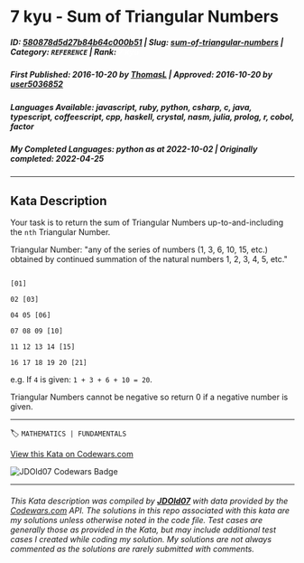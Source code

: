 # 7 kyu - Sum of Triangular Numbers

##### **ID**: [580878d5d27b84b64c000b51](https://www.codewars.com/kata/580878d5d27b84b64c000b51) | **Slug**: [sum-of-triangular-numbers](https://www.codewars.com/kata/580878d5d27b84b64c000b51) | **Category**: `REFERENCE` | **Rank**: <span style="color:white">7 kyu</span>

##### **First Published**: 2016-10-20 ***by*** [ThomasL](https://www.codewars.com/users/ThomasL) | **Approved**: 2016-10-20 ***by*** [user5036852](https://www.codewars.com/users/user5036852)

##### **Languages Available**: javascript, ruby, python, csharp, c, java, typescript, coffeescript, cpp, haskell, crystal, nasm, julia, prolog, r, cobol, factor

##### **My Completed Languages**: python ***as at*** 2022-10-02 | **Originally completed**: 2022-04-25

---

## Kata Description


Your task is to return the sum of Triangular Numbers up-to-and-including the `nth` Triangular Number.



Triangular Number: "any of the series of numbers (1, 3, 6, 10, 15, etc.) obtained by continued summation of the natural numbers 1, 2, 3, 4, 5, etc."



```

[01]

02 [03]

04 05 [06]

07 08 09 [10]

11 12 13 14 [15]

16 17 18 19 20 [21]

```



e.g. If `4` is given: `1 + 3 + 6 + 10 = 20`.



Triangular Numbers cannot be negative so return 0 if a negative number is given.

---


🏷 `MATHEMATICS | FUNDAMENTALS`


[View this Kata on Codewars.com](https://www.codewars.com/kata/580878d5d27b84b64c000b51)

![](https://www.codewars.com/users/jdold07/badges/large "JDOld07 Codewars Badge")

---

###### *This Kata description was compiled by [**JDOld07**](https://tpstech.dev) with data provided by the [Codewars.com](https://www.codewars.com) API.  The solutions in this repo associated with this kata are my solutions unless otherwise noted in the code file.  Test cases are generally those as provided in the Kata, but may include additional test cases I created while coding my solution.  My solutions are not always commented as the solutions are rarely submitted with comments.*
